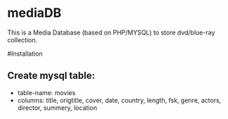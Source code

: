 # mediaDB

This is a Media Database (based on PHP/MYSQL) to store dvd/blue-ray collection.

#Installation
## Create mysql table:
- table-name: movies
- columns: title, origtitle, cover, date, country, length, fsk, genre, actors, director, summery, location
